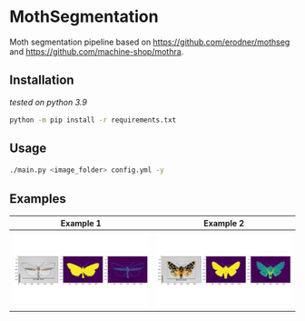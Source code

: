 # MothSegmentation
Moth segmentation pipeline based on https://github.com/erodner/mothseg and https://github.com/machine-shop/mothra.


## Installation
*tested on python 3.9*
```bash
python -m pip install -r requirements.txt
```

## Usage
```bash
./main.py <image_folder> config.yml -y
```

## Examples
| Example 1 | Example 2  |
|---|---|
| <img src="examples/example1.png"> | <img src="examples/example2.png"> |

